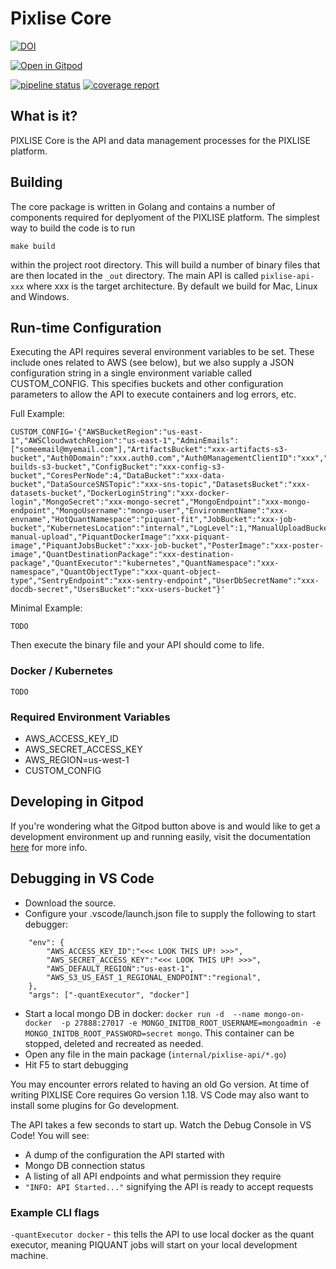 # Pixlise Core


[![DOI](https://zenodo.org/badge/520044172.svg)](https://zenodo.org/badge/latestdoi/520044172)


[![Open in Gitpod](https://gitpod.io/button/open-in-gitpod.svg)](https://gitpod.io/#https://github.com/pixlise/core)

 
[![pipeline status](https://github.com/pixlise/go-rest-api/badges/master/pipeline.svg)](https://github.com/pixlise/go-rest-api/-/commits/master)
[![coverage report](https://github.com/pixlise/go-rest-api/badges/master/coverage.svg)](https://github.com/pixlise/go-rest-api/-/commits/master)

## What is it?

PIXLISE Core is the API and data management processes for the PIXLISE platform. 

## Building

The core package is written in Golang and contains a number of components required for deplyoment of the PIXLISE platform. The simplest way to build the code is to run

``` shell
make build
```

within the project root directory. This will build a number of binary files that are then located in the `_out` directory. The main API is called `pixlise-api-xxx` where xxx is the target architecture. 
By default we build for Mac, Linux and Windows.

## Run-time Configuration

Executing the API requires several environment variables to be set. These include ones related to AWS (see below), but we also supply a JSON configuration string in a single environment variable called CUSTOM_CONFIG. This specifies buckets and other configuration parameters to allow the API to execute containers and log errors, etc.

Full Example:

```
CUSTOM_CONFIG='{"AWSBucketRegion":"us-east-1","AWSCloudwatchRegion":"us-east-1","AdminEmails":["someemail@myemail.com"],"ArtifactsBucket":"xxx-artifacts-s3-bucket","Auth0Domain":"xxx.auth0.com","Auth0ManagementClientID":"xxx","Auth0ManagementSecret":"xxx","BuildsBucket":"xxx-builds-s3-bucket","ConfigBucket":"xxx-config-s3-bucket","CoresPerNode":4,"DataBucket":"xxx-data-bucket","DataSourceSNSTopic":"xxx-sns-topic","DatasetsBucket":"xxx-datasets-bucket","DockerLoginString":"xxx-docker-login","MongoSecret":"xxx-mongo-secret","MongoEndpoint":"xxx-mongo-endpoint","MongoUsername":"mongo-user","EnvironmentName":"xxx-envname","HotQuantNamespace":"piquant-fit","JobBucket":"xxx-job-bucket","KubernetesLocation":"internal","LogLevel":1,"ManualUploadBucket":"xxx-manual-upload","PiquantDockerImage":"xxx-piquant-image","PiquantJobsBucket":"xxx-job-bucket","PosterImage":"xxx-poster-image","QuantDestinationPackage":"xxx-destination-package","QuantExecutor":"kubernetes","QuantNamespace":"xxx-namespace","QuantObjectType":"xxx-quant-object-type","SentryEndpoint":"xxx-sentry-endpoint","UserDbSecretName":"xxx-docdb-secret","UsersBucket":"xxx-users-bucket"}'
```

Minimal Example:

`TODO`

Then execute the binary file and your API should come to life.

### Docker / Kubernetes

`TODO`

### Required Environment Variables

- AWS_ACCESS_KEY_ID
- AWS_SECRET_ACCESS_KEY
- AWS_REGION=us-west-1
- CUSTOM_CONFIG

## Developing in Gitpod

If you're wondering what the Gitpod button above is and would like to get a development environment up and running easily, visit the documentation [here](https://pixlise.gitlab.io/documentation/docs/build-and-release/getting-started/) for more info.

## Debugging in VS Code

- Download the source.
- Configure your .vscode/launch.json file to supply the following to start debugger:
```
    "env": {
        "AWS_ACCESS_KEY_ID":"<<< LOOK THIS UP! >>>",
        "AWS_SECRET_ACCESS_KEY":"<<< LOOK THIS UP! >>>",
        "AWS_DEFAULT_REGION":"us-east-1",
        "AWS_S3_US_EAST_1_REGIONAL_ENDPOINT":"regional",
    },
    "args": ["-quantExecutor", "docker"]
```
- Start a local mongo DB in docker: `docker run -d  --name mongo-on-docker  -p 27888:27017 -e MONGO_INITDB_ROOT_USERNAME=mongoadmin -e MONGO_INITDB_ROOT_PASSWORD=secret mongo`. This container can be stopped, deleted and recreated as needed.
- Open any file in the main package (`internal/pixlise-api/*.go`)
- Hit F5 to start debugging

You may encounter errors related to having an old Go version. At time of writing PIXLISE Core requires Go version 1.18. VS Code may also want to install some plugins for Go development.

The API takes a few seconds to start up. Watch the Debug Console in VS Code! You will see:
- A dump of the configuration the API started with
- Mongo DB connection status
- A listing of all API endpoints and what permission they require
- `"INFO: API Started..."` signifying the API is ready to accept requests

### Example CLI flags

`-quantExecutor docker` - this tells the API to use local docker as the quant executor, meaning PIQUANT jobs will start on your local development machine.

